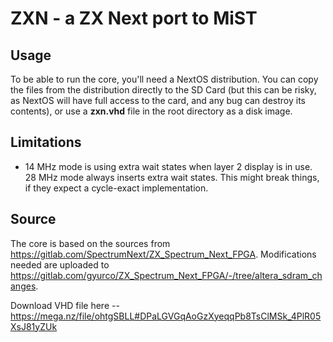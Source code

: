 # ZXN - a ZX Next port to MiST
## Usage
To be able to run the core, you'll need a NextOS distribution. You can copy the files from the distribution directly to the SD Card (but this can be risky, as NextOS will have full access to the card, and any bug can destroy its contents), or use a **zxn.vhd** file in the root directory as a disk image.
## Limitations
- 14 MHz mode is using extra wait states when layer 2 display is in use. 28 MHz mode always inserts extra wait states. This might break things, if they expect a cycle-exact implementation.
## Source
The core is based on the sources from https://gitlab.com/SpectrumNext/ZX_Spectrum_Next_FPGA. Modifications needed are uploaded to https://gitlab.com/gyurco/ZX_Spectrum_Next_FPGA/-/tree/altera_sdram_changes.

Download VHD file here -- https://mega.nz/file/ohtgSBLL#DPaLGVGqAoGzXyeqqPb8TsClMSk_4PlR05XsJ81yZUk